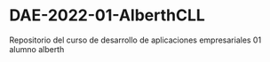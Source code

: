 # DAE-2022-01-AlberthCLL
Repositorio del curso de desarrollo de aplicaciones empresariales 01 alumno alberth 
